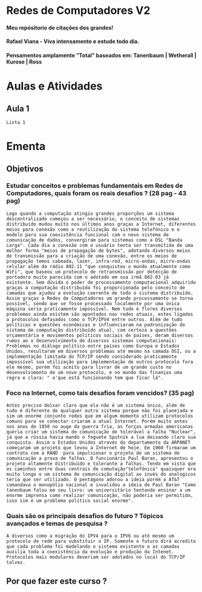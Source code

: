 # Redes de Computadores V2
#### Meu repósitorio de citações dos grandes!
#### Rafael Viana - Viva intensamente e estude todo dia.
#### Pensamentos amplamente ”Total” baseados em: Tanenbaum | Wetherall | Kurose | Ross

# Aulas e Atividades
## Aula 1  
    Lista 1 

# Ementa

## Objetivos

### Estudar conceitos e problemas fundamentais em Redes de Computadores, quais foram os reais desafios ? (28 pag - 43 pag) 
 
    Logo quando a computação atingiu grandes proporções um sistema descentralizado começou a ser necessário, o conceito de sistemas distribuído mudou muito nos últimos anos graças a Internet, diferentes meios para conexão como a reutilização do sistema telefônico e o modelo para sua coexistência funcional com o novo sistema de comunicação de dados, convergiram para sistemas como a DSL "Banda Larga". Cada dia a conexão com o usuário tenta ser transmitida de uma melhor forma "meios de propagação de bytes", adotando diversos meios de transmissão para a criação de uma conexão, entre os meios de propagação temos cabeada, lazer, infra-red, micro-ondas, micro-ondas celular além da rádio 802.11 "que conquistou o mundo atualmente como WiFi", que baseou um protocolo de retransmissão por detecção de portadora muito parecida com o adotado em sua irmã 802.03 já existente. Sem dúvida o poder de processamento computacional adquirido graças a computação distribuída foi proporcionada pelo conceito de camadas que ajudou a evolução coerente de todo o sistema distribuído. Assim graças a Redes de Computadores um grande processamento se torna possível, sendo que se fosse processado localmente por uma única máquina seria praticamente impossível. Nem tudo é flores diversos problemas ainda existem são apontados nas redes atuais, estes ligados a protocolos defasados como o TCP/IPV4 entre outros. Além de tudo políticas e questões econômicas e influenciaram na padronização do sistema de computação distribuído atual, com certeza a questões orçamentária e movimentos políticos sociais de países, deram diversos rumos ao o desenvolvimento de diversos sistemas computacionais: Problemas no diálogo político entre países como Europa e Estados Unidos, resultaram em diversos problemas até mesmo na camada OSI, ou a implementação limitada do TCP/IP sendo considerado praticamente impossível sua utilização para implementação de outros protocolo fora ele mesmo, porém foi aceito para livrar de um grande custo no desenvolvimento de um novo protocolo, e no mundo das finanças uma regra e clara: " o'que está funcionando tem que ficar lá".

 
### Foco na Internet, como tais desafios foram vencidos? (35 pag)
    Antes preciso deixar claro que ela não é um sistema único, além de tudo é diferente de qualquer outro sistema porque não foi planejada e sim um enorme conjunto redes que em algum momento utilizam protocolos comuns para se conectar criaram a atual Internet. Porém muito antes nos anos de 1950 no auge da guerra fria, as forças armadas americanas queria criar um sistema de comunicação de tolerável a falha "Nuclear", já que a rússia havia mando o foguete Sputnik a lua deixando claro sua conquista. Assim o Estados Unidos através do departamento da ARPANET começaram um projeto que levou a Internet de hoje. Em 1960 firmaram um contrato com a RAND  para impulsionar o projeto de um sistema de comunicação a prova de falhas. O funcionário Paul Baran, apresentou o projeto altamente distribuído e tolerante a falhas. Tendo em vista que os caminhos entre duas centrais de comutação"telefônica" quaisquer era muito longo o um sistema de comunicação digital ao invés do analogicos teria que ser utilizado. O pentágono adorou a ideia porém a AT&T comandava o monopólio nacional e invalidou a ideia de Paul Baran "Como tanenbaum falou em seu livro: um universitário tentando ensinar a um enorme imprensa como realizar comunicação, não poderia ser permitido, isso sim é um problema político social enorme".


### Quais são os principais desafios do futuro ? Tópicos avançados e temas de pesquisa ?
    A diversos como a migração do IPV4 para o IPV6 ou até mesmo um protocolo de rede para substituir o IP. Somente o futuro dirá acredito que cada problema foi modelando o sistema existente e as camadas auxilia toda a coexistência da evolução e produção da Intenet. Protocolos mais modulares deveriam ser adotados no local do TCP/IP talvez.


## Por que fazer este curso ?
